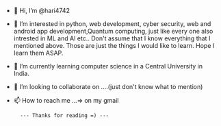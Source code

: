 - 👋 Hi, I’m @hari4742
- 👀 I’m interested in python, web development, cyber security, web and android app development,Quantum computing, just like every one also intrested in ML and AI etc..
Don't assume that I know everything that I mentioned above. Those are just the things I would like to learn. Hope I learn them ASAP.
- 🌱 I’m currently learning computer science in a Central University in India.
- 💞️ I’m looking to collaborate on ....(just don't know what to mention)
- 📫 How to reach me ...=> on my gmail

        --- Thanks for reading =) ---

<!---
hari4742/hari4742 is a ✨ special ✨ repository because its `README.md` (this file) appears on your GitHub profile.
You can click the Preview link to take a look at your changes.
--->
